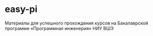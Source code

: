 # easy-pi
Материалы для успешного прохождения курсов на Бакалаврской программе «Программная инженерия» НИУ ВШЭ
